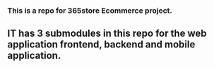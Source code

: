 ### This is a repo for 365store Ecommerce project.

## IT has 3 submodules in this repo for the web application frontend, backend and mobile application.
